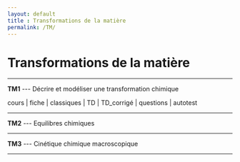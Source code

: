 ```yaml
---
layout: default
title : Transformations de la matière
permalink: /TM/
---
```


# Transformations de la matière

---

**TM1** --- Décrire et modéliser une transformation chimique

cours | fiche | classiques | TD | TD_corrigé | questions | autotest 

---


**TM2** --- Equilibres chimiques

---

**TM3** --- Cinétique chimique macroscopique

---
